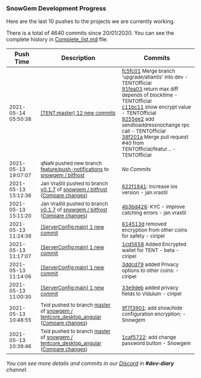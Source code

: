
### SnowGem Development Progress

Here are the last 10 pushes to the projects we are currently working.

There is a total of 4640 commits since 20/01/2020. You can see the complete history in
 [Complete_list.md](Complete_list.md) file.

| Push Time | Description | Commits |
| --- | --- | --- |
| <sub>2021-05-14 05:50:38</sub> | <sub>[[TENT:master] 12 new commits](https://github.com/TENTOfficial/TENT/compare/23f2024f9e5f...4b4c7846ab74)</sub> | <sub>[fc5fc01](https://github.com/TENTOfficial/TENT/commit/fc5fc014e789fc7c3d64bc0afabb8e20bf7ff702) Merge branch 'upgrade/atlantis' into dev - TENTOfficial<br>[91fea03](https://github.com/TENTOfficial/TENT/commit/91fea033bf10d1527c20aa20c92c7710dddd8406) return max diff depends of blocktime - TENTOfficial<br>[c11bc11](https://github.com/TENTOfficial/TENT/commit/c11bc1123c0f8f2e1f2efb11a60147d3aeffcddd) show encrypt value - TENTOfficial<br>[9255ee2](https://github.com/TENTOfficial/TENT/commit/9255ee2dc9c76911925dd0278571d20ef37d0735) add sendtoaddressnochange rpc call - TENTOfficial<br>[38f201a](https://github.com/TENTOfficial/TENT/commit/38f201a43342f3a02d40e1858074b0c68e58ab9f) Merge pull request #40 from TENTOfficial/featur... - TENTOfficial</sub> |
| <sub>2021-05-13 19:07:07</sub> | <sub>qNaN pushed new branch [feature/push\-notifications](https://gitlab.com/snowgem/bitfrost/commits/feature/push-notifications) to [snowgem / bitfrost](https://gitlab.com/snowgem/bitfrost)</sub> | <sub>_No Commits_</sub> |
| <sub>2021-05-13 15:12:36</sub> | <sub>Jan Vraštil pushed to branch [v0\.1\.7](https://gitlab.com/snowgem/bitfrost/commits/v0.1.7) of [snowgem / bitfrost](https://gitlab.com/snowgem/bitfrost) ([Compare changes](https://gitlab.com/snowgem/bitfrost/compare/4b3bd426221232aa8299852f454bd5ca015f06c7...622f1841219caac6f3f6952a0e9ebf25177dd641))</sub> | <sub>[622f1841](https://gitlab.com/snowgem/bitfrost/-/commit/622f1841219caac6f3f6952a0e9ebf25177dd641): Increase ios version - jan.vrastil</sub> |
| <sub>2021-05-13 15:11:20</sub> | <sub>Jan Vraštil pushed to branch [v0\.1\.7](https://gitlab.com/snowgem/bitfrost/commits/v0.1.7) of [snowgem / bitfrost](https://gitlab.com/snowgem/bitfrost) ([Compare changes](https://gitlab.com/snowgem/bitfrost/compare/40c0115e6d673504324f881751dcf70e8e61af30...4b3bd426221232aa8299852f454bd5ca015f06c7))</sub> | <sub>[4b3bd426](https://gitlab.com/snowgem/bitfrost/-/commit/4b3bd426221232aa8299852f454bd5ca015f06c7): KYC - improve catching errors - jan.vrastil</sub> |
| <sub>2021-05-13 11:24:39</sub> | <sub>[[ServerConfig:main] 1 new commit](https://github.com/TENTOfficial/ServerConfig/commit/614513d36e1f54880a73f8ef36d0cffda0bc1fcc)</sub> | <sub>[614513d](https://github.com/TENTOfficial/ServerConfig/commit/614513d36e1f54880a73f8ef36d0cffda0bc1fcc) removed encryption from other coins for safety - ciripel</sub> |
| <sub>2021-05-13 11:17:07</sub> | <sub>[[ServerConfig:main] 1 new commit](https://github.com/TENTOfficial/ServerConfig/commit/1cd5658f0477964dbd04b54df8d3b84d3eb2628e)</sub> | <sub>[1cd5658](https://github.com/TENTOfficial/ServerConfig/commit/1cd5658f0477964dbd04b54df8d3b84d3eb2628e) Added Encrypted wallet for TENT - beta - ciripel</sub> |
| <sub>2021-05-13 11:14:06</sub> | <sub>[[ServerConfig:main] 1 new commit](https://github.com/TENTOfficial/ServerConfig/commit/3ddcd798293e51359a8c4c4a9e9838490c035914)</sub> | <sub>[3ddcd79](https://github.com/TENTOfficial/ServerConfig/commit/3ddcd798293e51359a8c4c4a9e9838490c035914) added Privacy options to other coins: - ciripel</sub> |
| <sub>2021-05-13 11:00:30</sub> | <sub>[[ServerConfig:main] 1 new commit](https://github.com/TENTOfficial/ServerConfig/commit/33e9deb5c8966a2c7f455e40ca64e73dd0b7584b)</sub> | <sub>[33e9deb](https://github.com/TENTOfficial/ServerConfig/commit/33e9deb5c8966a2c7f455e40ca64e73dd0b7584b) added privacy fields to Vidulum - ciripel</sub> |
| <sub>2021-05-13 10:48:55</sub> | <sub>Txid pushed to branch [master](https://gitlab.com/snowgem/tentcore_desktop_angular/commits/master) of [snowgem / tentcore\_desktop\_angular](https://gitlab.com/snowgem/tentcore_desktop_angular) ([Compare changes](https://gitlab.com/snowgem/tentcore_desktop_angular/compare/1caf57220a4be7d20e2630bd0386f521f97cc133...9f7f390129018db64496a440990e5376cc367181))</sub> | <sub>[9f7f3901](https://gitlab.com/snowgem/tentcore_desktop_angular/-/commit/9f7f390129018db64496a440990e5376cc367181): add show/hide configuration encryption: - Snowgem</sub> |
| <sub>2021-05-13 10:39:46</sub> | <sub>Txid pushed to branch [master](https://gitlab.com/snowgem/tentcore_desktop_angular/commits/master) of [snowgem / tentcore\_desktop\_angular](https://gitlab.com/snowgem/tentcore_desktop_angular) ([Compare changes](https://gitlab.com/snowgem/tentcore_desktop_angular/compare/e1434e38f2e911739a1990a025ebb17d155dc0ba...1caf57220a4be7d20e2630bd0386f521f97cc133))</sub> | <sub>[1caf5722](https://gitlab.com/snowgem/tentcore_desktop_angular/-/commit/1caf57220a4be7d20e2630bd0386f521f97cc133): add change password button - Snowgem</sub> |

_You can see more details and commits in our [Discord](https://discord.gg/zumGnbg) in **#dev-diary** channel._
